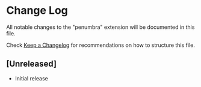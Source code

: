 # Change Log

All notable changes to the "penumbra" extension will be documented in this file.

Check [Keep a Changelog](http://keepachangelog.com/) for recommendations on how to structure this file.

## [Unreleased]

- Initial release
